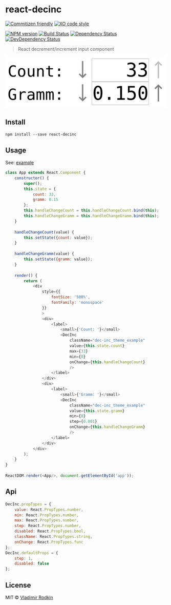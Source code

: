 # react-decinc

[![Commitizen friendly][commitizen-image]][commitizen-url]
[![XO code style][codestyle-image]][codestyle-url]

[![NPM version][npm-image]][npm-url]
[![Build Status][travis-image]][travis-url]
[![Dependency Status][depstat-image]][depstat-url]
[![DevDependency Status][depstat-dev-image]][depstat-dev-url]

> React decrement/increment input component

![](preview.png)

## Install

```
npm install --save react-decinc
```

## Usage
See: [example](example/app.jsx)

```js
class App extends React.Component {
    constructor() {
        super();
        this.state = {
            count: 33,
            gramm: 0.15
        };
        this.handleChangeCount = this.handleChangeCount.bind(this);
        this.handleChangeGramm = this.handleChangeGramm.bind(this);
    }

    handleChangeCount(value) {
        this.setState({count: value});
    }

    handleChangeGramm(value) {
        this.setState({gramm: value});
    }

    render() {
        return (
            <div
                style={{
                    fontSize: '500%',
                    fontFamily: 'monospace'
                }}
                >
                <div>
                    <label>
                        <small>{'Count: '}</small>
                        <DecInc
                            className="dec-inc_theme_example"
                            value={this.state.count}
                            max={33}
                            min={0}
                            onChange={this.handleChangeCount}
                            />
                    </label>
                </div>
                <div>
                    <label>
                        <small>{'Gramm: '}</small>
                        <DecInc
                            className="dec-inc_theme_example"
                            value={this.state.gramm}
                            min={0}
                            step={0.001}
                            onChange={this.handleChangeGramm}
                            />
                    </label>
                </div>
            </div>
        );
    }
}

ReactDOM.render(<App/>, document.getElementById('app'));
```

## Api

```js
DecInc.propTypes = {
    value: React.PropTypes.number,
    min: React.PropTypes.number,
    max: React.PropTypes.number,
    step: React.PropTypes.number,
    disabled: React.PropTypes.bool,
    className: React.PropTypes.string,
    onChange: React.PropTypes.func
};
DecInc.defaultProps = {
    step: 1,
    disabled: false
};
```

## License

MIT © [Vladimir Rodkin](https://github.com/VovanR)

[commitizen-url]: http://commitizen.github.io/cz-cli/
[commitizen-image]: https://img.shields.io/badge/commitizen-friendly-brightgreen.svg?style=flat-square

[codestyle-url]: https://github.com/sindresorhus/xo
[codestyle-image]: https://img.shields.io/badge/code_style-XO-5ed9c7.svg?style=flat-square

[npm-url]: https://npmjs.org/package/react-decinc
[npm-image]: https://img.shields.io/npm/v/react-decinc.svg?style=flat-square

[travis-url]: https://travis-ci.org/VovanR/react-decinc
[travis-image]: https://img.shields.io/travis/VovanR/react-decinc.svg?style=flat-square

[depstat-url]: https://david-dm.org/VovanR/react-decinc
[depstat-image]: https://david-dm.org/VovanR/react-decinc.svg?style=flat-square

[depstat-dev-url]: https://david-dm.org/VovanR/react-decinc
[depstat-dev-image]: https://david-dm.org/VovanR/react-decinc/dev-status.svg?style=flat-square
